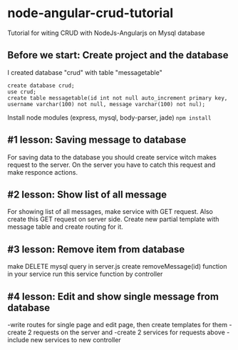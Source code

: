 # node-angular-crud-tutorial
Tutorial for witing CRUD with NodeJs-Angularjs on Mysql database

## Before we start: Create project and the database

I created database "crud" with table "messagetable"
```
create database crud;
use crud;
create table messagetable(id int not null auto_increment primary key, username varchar(100) not null, message varchar(100) not nul);
```

Install node modules (express, mysql, body-parser, jade)
`
npm install
`
##  #1 lesson: Saving message to database
For saving data to the database you should create service witch makes request to the server.
On the server you have to catch this request and make responce actions.

## #2 lesson: Show list of all message
For showing list of all messages, make service with GET request.
Also create this GET request on server side.
Create new partial template with message table and create routing for it.

## #3 lesson: Remove item from database
make DELETE mysql query in server.js
create removeMessage(id) function in your service
run this service function by controller

## #4 lesson: Edit and show single message from database
-write routes for single page and edit page, then create templates for them
-create 2 requests on the server and
-create 2 services for requests above
-include new services to new controller